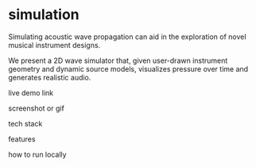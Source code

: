 # simulation
Simulating acoustic wave propagation can aid in the exploration of novel musical instrument designs.

We present a 2D wave simulator that, given user-drawn instrument geometry and dynamic source models, visualizes pressure over time and generates realistic audio.

live demo link

screenshot or gif

tech stack

features

how to run locally
